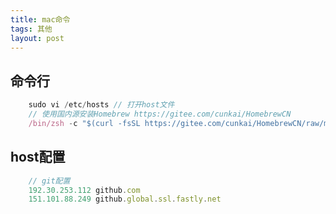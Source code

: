 ```yaml
---
title: mac命令
tags: 其他
layout: post
---
```


## 命令行

```JavaScript
    sudo vi /etc/hosts // 打开host文件
    // 使用国内源安装Homebrew https://gitee.com/cunkai/HomebrewCN
    /bin/zsh -c "$(curl -fsSL https://gitee.com/cunkai/HomebrewCN/raw/master/Homebrew.sh)"

```

## host配置

```JavaScript
    // git配置
    192.30.253.112 github.com
    151.101.88.249 github.global.ssl.fastly.net
```
